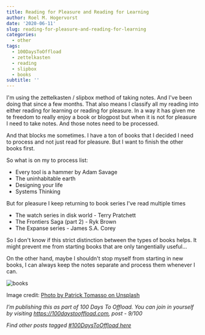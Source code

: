 ```yaml
---
title: Reading for Pleasure and Reading for Learning
author: Roel M. Hogervorst
date: '2020-06-11'
slug: reading-for-pleasure-and-reading-for-learning
categories:
  - other
tags:
  - 100DaysToOffload
  - zettelkasten
  - reading
  - slipbox
  - books
subtitle: ''
---
```


I'm using the zettelkasten / slipbox method of taking notes. And I've been doing that since a few months. That also means I classify all my reading into either reading for learning or reading for
pleasure. In a way it has given me te freedom to really enjoy a book or blogpost but when it is 
not for pleasure I need to take notes. And those notes need to be processed. 

And that blocks me sometimes. I have a ton of books that I decided I need to process and not just
read for pleasure. But I want to finish the other books first. 

So what is on my to process list:

- Every tool is a hammer by Adam Savage
- The uninhabitable earth
- Designing your life
- Systems Thinking

But for pleasure I keep returning to book series I've read multiple times

- The watch series in disk world - Terry Pratchett 
- The Frontiers Saga (part 2) - Ryk Brown
- The Expanse series - James S.A. Corey


So I don't know if this strict distinction between the types of books helps. It might 
prevent me from starting books that are only tangentially useful...

On the other hand, maybe I shouldn't stop myself from starting in new books, I can always keep
the notes separate and process them whenever I can. 

![books](/2020-06-11-reading-for-pleasure-and-reading-for-learning/index_files/patrick-tomasso-Oaqk7qqNh_c-unsplash(1).jpg)

Image credit: [Photo by Patrick Tomasso on Unsplash](https://unsplash.com/photos/Oaqk7qqNh_c)

*I’m publishing this as part of 100 Days To Offload. You can join in yourself by visiting https://100daystooffload.com, post - 9/100*

*Find other posts tagged  [#100DaysToOffload here](https://notes.rmhogervorst.nl/tags/100DaysToOffload/)*
